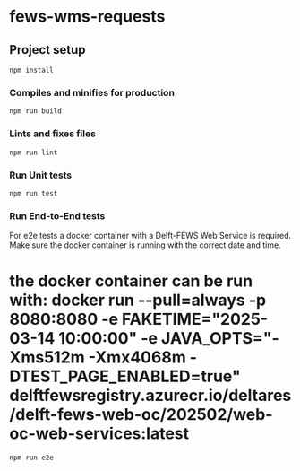 # fews-wms-requests

## Project setup
```
npm install
```

### Compiles and minifies for production
```
npm run build
```

### Lints and fixes files
```
npm run lint
```

### Run Unit tests
```
npm run test
```

### Run End-to-End tests
For e2e tests a docker container with a Delft-FEWS Web Service is required.
Make sure the docker container is running with the correct date and time.

# the docker container can be run with: docker run --pull=always -p 8080:8080 -e FAKETIME="2025-03-14 10:00:00" -e JAVA_OPTS="-Xms512m -Xmx4068m -DTEST_PAGE_ENABLED=true"  delftfewsregistry.azurecr.io/deltares/delft-fews-web-oc/202502/web-oc-web-services:latest

```
npm run e2e
```

